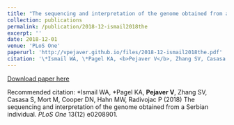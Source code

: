 ```yaml
---
title: "The sequencing and interpretation of the genome obtained from a Serbian individual"
collection: publications
permalink: /publication/2018-12-ismail2018the
excerpt: ''
date: 2018-12-01
venue: 'PLoS One'
paperurl: 'http://vpejaver.github.io/files/2018-12-ismail2018the.pdf'
citation: '\*Ismail WA, \*Pagel KA, <b>Pejaver V</b>, Zhang SV, Casasa S, Mort M, Cooper DN, Hahn MW, Radivojac P (2018) The sequencing and interpretation of the genome obtained from a Serbian individual. <i>PLoS One</i> 13(12) e0208901.'
---
```

[Download paper here](http://vpejaver.github.io/files/2018-12-ismail2018the.pdf)

Recommended citation: \*Ismail WA, \*Pagel KA, <b>Pejaver V</b>, Zhang SV, Casasa S, Mort M, Cooper DN, Hahn MW, Radivojac P (2018) The sequencing and interpretation of the genome obtained from a Serbian individual. <i>PLoS One</i> 13(12) e0208901.
